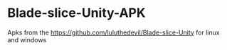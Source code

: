 # Blade-slice-Unity-APK

Apks from the https://github.com/luluthedevil/Blade-slice-Unity for linux and windows
